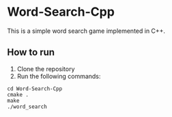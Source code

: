 # Word-Search-Cpp

This is a simple word search game implemented in C++.

## How to run

1. Clone the repository
2. Run the following commands:

```
cd Word-Search-Cpp
cmake .
make
./word_search
```